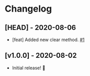 # Changelog

## [HEAD] - 2020-08-06

- [feat] Added new clear method. [#1](https://github.com/neogeek/drawtheline/pull/1)

## [v1.0.0] - 2020-08-02

- Initial release! 🎉

